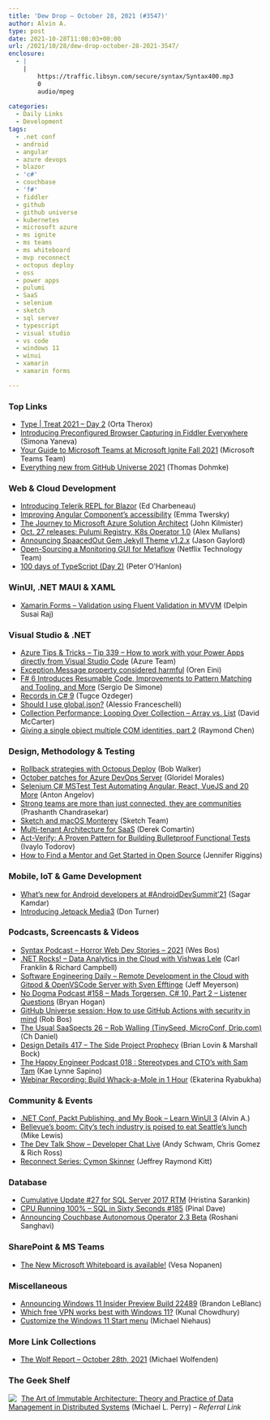 ```yaml
---
title: 'Dew Drop – October 28, 2021 (#3547)'
author: Alvin A.
type: post
date: 2021-10-28T11:08:03+00:00
url: /2021/10/28/dew-drop-october-28-2021-3547/
enclosure:
  - |
    |
        https://traffic.libsyn.com/secure/syntax/Syntax400.mp3
        0
        audio/mpeg
        
categories:
  - Daily Links
  - Development
tags:
  - .net conf
  - android
  - angular
  - azure devops
  - blazor
  - 'c#'
  - couchbase
  - 'f#'
  - fiddler
  - github
  - github universe
  - kubernetes
  - microsoft azure
  - ms ignite
  - ms teams
  - ms whiteboard
  - mvp reconnect
  - octopus deploy
  - oss
  - power apps
  - pulumi
  - SaaS
  - selenium
  - sketch
  - sql server
  - typescript
  - visual studio
  - vs code
  - windows 11
  - winui
  - xamarin
  - xamarin forms

---
```

### <a name="top"></a>Top Links

  * <a href="https://devblogs.microsoft.com/typescript/type-treat-2021-day-2/?WT.mc_id=DOP-MVP-4025064" target="_blank" rel="noopener">Type | Treat 2021 – Day 2</a> (Orta Therox)
  * <a href="https://www.telerik.com/blogs/introducing-preconfigured-browser-capturing-fiddler-everywhere" target="_blank" rel="noopener">Introducing Preconfigured Browser Capturing in Fiddler Everywhere</a> (Simona Yaneva)
  * <a href="https://techcommunity.microsoft.com/t5/microsoft-teams-blog/your-guide-to-microsoft-teams-at-microsoft-ignite-fall-2021/ba-p/2883931?WT.mc_id=DOP-MVP-4025064" target="_blank" rel="noopener">Your Guide to Microsoft Teams at Microsoft Ignite Fall 2021</a> (Microsoft Teams Team)
  * <a href="https://github.blog/2021-10-27-everything-new-from-universe-2021/" target="_blank" rel="noopener">Everything new from GitHub Universe 2021</a> (Thomas Dohmke)



### <a name="web"></a>Web & Cloud Development

  * <a href="https://www.telerik.com/blogs/introducing-telerik-repl-blazor" target="_blank" rel="noopener">Introducing Telerik REPL for Blazor</a> (Ed Charbeneau)
  * <a href="https://blog.angular.io/improving-angular-components-accessibility-89b8ae904952?source=rss----447683c3d9a3---4" target="_blank" rel="noopener">Improving Angular Component’s accessibility</a> (Emma Twersky)
  * <a href="https://www.blueboxes.co.uk/the-journey-to-microsoft-azure-solution-architect" target="_blank" rel="noopener">The Journey to Microsoft Azure Solution Architect</a> (John Kilmister)
  * <a href="https://www.pulumi.com/blog/pulumi-release-notes-m63/" target="_blank" rel="noopener">Oct. 27 releases: Pulumi Registry, K8s Operator 1.0</a> (Alex Mullans)
  * <a href="https://www.jasongaylord.com/blog/2021/10/28/announcing-spaacedout-gem-v1.2.x" target="_blank" rel="noopener">Announcing SpaacedOut Gem Jekyll Theme v1.2.x</a> (Jason Gaylord)
  * <a href="https://netflixtechblog.com/open-sourcing-a-monitoring-gui-for-metaflow-75ff465f0d60?source=rss----2615bd06b42e---4" target="_blank" rel="noopener">Open-Sourcing a Monitoring GUI for Metaflow</a> (Netflix Technology Team)
  * <a href="https://peteohanlon.wordpress.com/2021/10/27/100-days-of-typescript-day-2/" target="_blank" rel="noopener">100 days of TypeScript (Day 2)</a> (Peter O&#8217;Hanlon)



### <a name="silverlight"></a>WinUI, .NET MAUI & XAML

  * <a href="https://xamarinmonkeys.blogspot.com/2021/10/xamarinforms-validation-using-fluent.html" target="_blank" rel="noopener">Xamarin.Forms &#8211; Validation using Fluent Validation in MVVM</a> (Delpin Susai Raj)



### <a name="dotnet"></a>Visual Studio & .NET

  * <a href="https://microsoft.github.io/AzureTipsAndTricks/blog/tip339.html" target="_blank" rel="noopener">Azure Tips & Tricks &#8211; Tip 339 &#8211; How to work with your Power Apps directly from Visual Studio Code</a> (Azure Team)
  * <a href="http://feedproxy.google.com/~r/AyendeRahien/~3/Zj9SXWsWObE/exception-message-property-considered-harmful" target="_blank" rel="noopener">Exception.Message property considered harmful</a> (Oren Eini)
  * <a href="https://www.infoq.com/news/2021/10/fsharp-6-resumable-code/?utm_campaign=infoq_content&utm_source=infoq&utm_medium=feed&utm_term=global" target="_blank" rel="noopener">F# 6 Introduces Resumable Code, Improvements to Pattern Matching and Tooling, and More</a> (Sergio De Simone)
  * <a href="https://www.infoq.com/articles/records-c9-tugce-ozdeger/?utm_campaign=infoq_content&utm_source=infoq&utm_medium=feed&utm_term=global" target="_blank" rel="noopener">Records in C# 9</a> (Tugce Ozdeger)
  * <a href="https://alessio.franceschelli.me/posts/dotnet/should-i-use-global-json/" target="_blank" rel="noopener">Should I use global.json?</a> (Alessio Franceschelli)
  * <a href="https://dotnettips.wordpress.com/2021/10/27/collection-performance-looping-over-collection-array-vs-list/" target="_blank" rel="noopener">Collection Performance: Looping Over Collection – Array vs. List</a> (David McCarter)
  * <a href="https://devblogs.microsoft.com/oldnewthing/20211027-00/?p=105838" target="_blank" rel="noopener">Giving a single object multiple COM identities, part 2</a> (Raymond Chen)



### <a name="design"></a>Design, Methodology & Testing

  * <a href="http://feedproxy.google.com/~r/OctopusDeploy/~3/7Dnd4_oFlmw/rollback-strategies" target="_blank" rel="noopener">Rollback strategies with Octopus Deploy</a> (Bob Walker)
  * <a href="https://devblogs.microsoft.com/devops/october-patches-for-azure-devops-server/?WT.mc_id=DOP-MVP-4025064" target="_blank" rel="noopener">October patches for Azure DevOps Server</a> (Gloridel Morales)
  * <a href="https://www.automatetheplanet.com/selenium-automate-all-cshap-mstest/?utm_source=rss&utm_medium=rss&utm_campaign=selenium-automate-all-cshap-mstest" target="_blank" rel="noopener">Selenium C# MSTest Test Automating Angular, React, VueJS and 20 More</a> (Anton Angelov)
  * <a href="https://stackoverflow.blog/2021/10/27/strong-teams-are-more-than-just-connected-they-are-communities/" target="_blank" rel="noopener">Strong teams are more than just connected, they are communities</a> (Prashanth Chandrasekar)
  * <a href="https://www.sketch.com/blog/2021/10/27/sketch-macos-monterey/" target="_blank" rel="noopener">Sketch and macOS Monterey</a> (Sketch Team)
  * <a href="https://codeopinion.com/multi-tenant-architecture-for-saas/" target="_blank" rel="noopener">Multi-tenant Architecture for SaaS</a> (Derek Comartin)
  * <a href="https://feeds.telerik.com/link/10828/14839184/act-verify-proven-pattern-building-bulletproof-functional-tests" target="_blank" rel="noopener">Act-Verify: A Proven Pattern for Building Bulletproof Functional Tests</a> (Ivaylo Todorov)
  * <a href="https://thenewstack.io/how-to-find-a-mentor-and-get-started-in-open-source/" target="_blank" rel="noopener">How to Find a Mentor and Get Started in Open Source</a> (Jennifer Riggins)



### <a name="mobile"></a>Mobile, IoT & Game Development

  * <a href="http://feedproxy.google.com/~r/blogspot/hsDu/~3/-eRf__bgASQ/ads21-keynote-wrap.html" target="_blank" rel="noopener">What’s new for Android developers at #AndroidDevSummit’21</a> (Sagar Kamdar)
  * <a href="http://feedproxy.google.com/~r/blogspot/hsDu/~3/Q7c1-W73ygc/jetpack-media3.html" target="_blank" rel="noopener">Introducing Jetpack Media3</a> (Don Turner)



### <a name="podcasts"></a>Podcasts, Screencasts & Videos

  * <a href="https://traffic.libsyn.com/secure/syntax/Syntax400.mp3" target="_blank" rel="noopener">Syntax Podcast &#8211; Horror Web Dev Stories &#8211; 2021</a> (Wes Bos)
  * <a href="http://www.dotnetrocks.com/default.aspx?ShowNum=1763" target="_blank" rel="noopener">.NET Rocks! &#8211; Data Analytics in the Cloud with Vishwas Lele</a> (Carl Franklin & Richard Campbell)
  * <a href="https://softwareengineeringdaily.com/2021/10/27/remote-development-in-the-cloud-with-gitpod-openvscode-server-with-sven-efftinge/?utm_source=rss&utm_medium=rss&utm_campaign=remote-development-in-the-cloud-with-gitpod-openvscode-server-with-sven-efftinge" target="_blank" rel="noopener">Software Engineering Daily &#8211; Remote Development in the Cloud with Gitpod & OpenVSCode Server with Sven Efftinge</a> (Jeff Meyerson)
  * <a href="http://feedproxy.google.com/~r/NoDogmaPodcast/~3/o_LeGxeng1k/" target="_blank" rel="noopener">No Dogma Podcast #158 &#8211; Mads Torgersen, C# 10, Part 2 &#8211; Listener Questions</a> (Bryan Hogan)
  * <a href="https://devopsjournal.io/blog/2021/10/27/GitHub-Universe-Session" target="_blank" rel="noopener">GitHub Universe session: How to use GitHub Actions with security in mind</a> (Rob Bos)
  * <a href="https://anchor.fm/theusualsaaspects/episodes/26--Rob-Walling-TinySeed--MicroConf--Drip-com-e19dmj8" target="_blank" rel="noopener">The Usual SaaSpects 26 &#8211; Rob Walling (TinySeed, MicroConf, Drip.com)</a> (Ch Daniel)
  * <a href="https://designdetails.fm/" target="_blank" rel="noopener">Design Details 417 &#8211; The Side Project Prophecy</a> (Brian Lovin & Marshall Bock)
  * <a href="https://oasisofcourage.com/018-stereotypes-and-ctos-with-sam-tam/" target="_blank" rel="noopener">The Happy Engineer Podcast 018 : Stereotypes and CTO’s with Sam Tam</a> (Kae Lynne Sapino)
  * <a href="https://blog.jetbrains.com/webstorm/2021/10/webinar-recording-build-whack-a-mole-in-1-hour/" target="_blank" rel="noopener">Webinar Recording: Build Whack-a-Mole in 1 Hour</a> (Ekaterina Ryabukha)



### <a name="events"></a>Community & Events

  * <a href="http://feedproxy.google.com/~r/alvinashcraft/~3/Htnxl9fi9Y0/" target="_blank" rel="noopener">.NET Conf, Packt Publishing, and My Book – Learn WinUI 3</a> (Alvin A.)
  * <a href="https://www.geekwire.com/2021/bellevues-boom-citys-tech-industry-poised-eat-seattles-lunch/" target="_blank" rel="noopener">Bellevue’s boom: City’s tech industry is poised to eat Seattle’s lunch</a> (Mike Lewis)
  * <a href="https://www.meetup.com/The-Dev-Talk-Show/events/281705307/" target="_blank" rel="noopener">The Dev Talk Show &#8211; Developer Chat Live</a> (Andy Schwam, Chris Gomez & Rich Ross)
  * <a href="https://techcommunity.microsoft.com/t5/microsoft-mvp-award-program-blog/reconnect-series-cymon-skinner/ba-p/2887482?WT.mc_id=DOP-MVP-4025064" target="_blank" rel="noopener">Reconnect Series: Cymon Skinner</a> (Jeffrey Raymond Kitt)



### <a name="sql"></a>Database

  * <a href="https://techcommunity.microsoft.com/t5/sql-server/cumulative-update-27-for-sql-server-2017-rtm/ba-p/2894347?WT.mc_id=DOP-MVP-4025064" target="_blank" rel="noopener">Cumulative Update #27 for SQL Server 2017 RTM</a> (Hristina Sarankin)
  * <a href="https://blog.sqlauthority.com/2021/10/28/cpu-running-100-sql-in-sixty-seconds-185/?utm_source=rss&utm_medium=rss&utm_campaign=cpu-running-100-sql-in-sixty-seconds-185" target="_blank" rel="noopener">CPU Running 100% – SQL in Sixty Seconds #185</a> (Pinal Dave)
  * <a href="https://blog.couchbase.com/couchbase-autonomous-operator-2-3-beta/" target="_blank" rel="noopener">Announcing Couchbase Autonomous Operator 2.3 Beta</a> (Roshani Sanghavi)



### <a name="sp"></a>SharePoint & MS Teams

  * <a href="https://myteamsday.com/2021/10/27/new-whiteboard/" target="_blank" rel="noopener">The New Microsoft Whiteboard is available!</a> (Vesa Nopanen)



### <a name="misc"></a>Miscellaneous

  * <a href="https://blogs.windows.com/windows-insider/2021/10/27/announcing-windows-11-insider-preview-build-22489/?WT.mc_id=WD-MVP-4025064" target="_blank" rel="noopener">Announcing Windows 11 Insider Preview Build 22489</a> (Brandon LeBlanc)
  * <a href="http://feedproxy.google.com/~r/kunal2383/~3/WN9Qnz7M7LY/best-free-vpns.html" target="_blank" rel="noopener">Which free VPN works best with Windows 11?</a> (Kunal Chowdhury)
  * <a href="https://oofhours.com/2021/10/27/customize-the-windows-11-start-menu/" target="_blank" rel="noopener">Customize the Windows 11 Start menu</a> (Michael Niehaus)



### <a name="links"></a>More Link Collections

  * <a href="https://michael-wolfenden.github.io/2021/10/28/october-28th-2021/" target="_blank" rel="noopener">The Wolf Report &#8211; October 28th, 2021</a> (Michael Wolfenden)



### <a name="shelf"></a>The Geek Shelf

<a href="https://www.amazon.com/dp/1484259548/?tag=amavin-20" target="_blank" rel="noopener"><img decoding="async" align="left" style="margin: 0px 5px 0px 0px; border: 0px currentcolor; border-image: none; float: left; display: inline; background-image: none;" src="https://m.media-amazon.com/images/I/41gD2TQ2WZL._SS135_.jpg" border="0" /></a>&nbsp;<a href="https://www.amazon.com/dp/1484259548/?tag=amavin-20" target="_blank" rel="noopener">The Art of Immutable Architecture: Theory and Practice of Data Management in Distributed Systems</a> (Michael L. Perry) _&#8211; Referral Link_